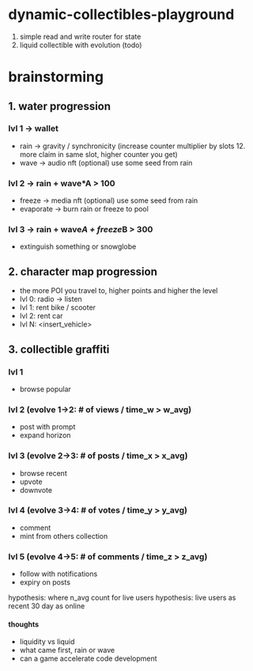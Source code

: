 # dynamic-collectibles-playground
1. simple read and write router for state
2. liquid collectible with evolution (todo)

# brainstorming
## 1. water progression
### lvl 1 -> wallet
- rain -> gravity / synchronicity (increase counter multiplier by slots 12. more claim in same slot, higher counter you get)
- wave -> audio nft (optional) use some seed from rain

### lvl 2 -> rain + wave*A > 100
- freeze -> media nft (optional) use some seed from rain
- evaporate -> burn rain or freeze to pool

### lvl 3 -> rain + wave*A + freeze*B > 300
- extinguish something or snowglobe

## 2. character map progression
- the more POI you travel to, higher points and higher the level
- lvl 0: radio -> listen
- lvl 1: rent bike / scooter
- lvl 2: rent car
- lvl N: <insert_vehicle>

## 3. collectible graffiti
### lvl 1
- browse popular
### lvl 2 (evolve 1->2: # of views / time_w > w_avg)
- post with prompt
- expand horizon
### lvl 3 (evolve 2->3: # of posts / time_x > x_avg)
- browse recent
- upvote
- downvote
### lvl 4 (evolve 3->4: # of votes / time_y > y_avg)
- comment
- mint from others collection
### lvl 5 (evolve 4->5: # of comments / time_z > z_avg)
- follow with notifications
- expiry on posts
  
hypothesis: where n_avg count for live users
hypothesis: live users as recent 30 day as online

#### thoughts
- liquidity vs liquid
- what came first, rain or wave
- can a game accelerate code development
